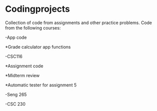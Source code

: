# Codingprojects
Collection of code from assignments and other practice problems.
Code from the following courses:


-App code

*Grade calculator app functions 


 -CSC116

*Assignment code

*Midterm review

*Automatic tester for assignment 5

  -Seng 265


  -CSC 230
